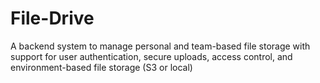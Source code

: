 # File-Drive
A backend system to manage personal and team-based file storage with support for user authentication, secure uploads, access control, and environment-based file storage (S3 or local)
